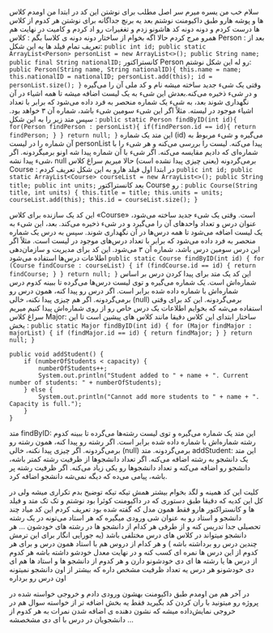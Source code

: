 سلام
خب من یسره میرم سر اصل مطلب 
برای نوشتن این کد در ابتدا من اومدم کلاس ها و پوشه هارو طبق داکیومنت نوشتم 
بعد یه برنچ جداگانه برای نوشتن هر کدوم از کلاس ها درست کردم و دونه دونه کد هاشونو زدم و تغغیرات رو اد کردم و کامیت در نهایت هم همرو مرج کردم 
حالا اگه بخوام از ساختار دونه دونه ی کلاسا بگم :
کلاس Person :
بعد از تعریف تمام فیلد ها یه این شکل: 
`public int id;
    public static ArrayList<Person> personList = new ArrayList<>();
    public String name;
    public final String nationalID;`
کانستراکتور Person رو له این شکل نوشتم: 
`public Person(String name, String nationalID){
        this.name = name;
        this.nationalID = nationalID;
        personList.add(this);
        id = personList.size();
    }`
وقتی یک شیء جدید ساخته میشه نام و کد ملی آن را می‌گیره و در شیء ذخیره می‌کنه.بعدش این شیء به یک لیست اضافه میشه تا همه اشیاء در آن نگهداری شوند
بعد، به شیء یک شماره منحصر به فرد داده می‌شود که برابر با تعداد اشیاء موجود در لیسته. مثلاً اگر این شیء سومین شیء باشد، شماره آن ۳ خواهد بود.
سپس متد زیر را به این شکل :
`public static Person findByID(int id){
        for(Person findPerson : personList){
            if(findPerson.id == id){
                return findPerson;
            }
        }
        return null;
    }`
این متد یک شماره (id) می‌گیره و شیء مربوط به آن شماره را در لیست personList پیدا می‌کنه.
لیست را بررسی می‌کنه و هر شیء را با شماره‌ای که دادیم مقایسه می‌کنه.
اگر شیء با آن شماره پیدا شه اونو برمیگردونه.
اگر شیء پیدا نشه، null برمی‌گردونه (یعنی چیزی پیدا نشده است)
حالا میریم سراغ کلاس Course :
در ابتدا اول فیلد هارو به این شکل تعریف کردم 
`public int id;
    public static ArrayList<Course> courseList = new ArrayList<>();
    public String title;
    public int units;`
بعد کانستراکتور Course رو :
`public Course(String title, int units) {
        this.title = title;
        this.units = units;
        courseList.add(this);
        this.id = courseList.size();
    }`
    
 این کد یک سازنده برای کلاس «Course» است. 
وقتی یک شیء جدید ساخته می‌شود، عنوان درس و تعداد واحدهای آن را می‌گیرد و در شیء ذخیره می‌کند. بعد، این شیء به یک لیست اضافه می‌شود تا همه درس‌ها در آن نگهداری شوند.
 سپس به درس یک شماره منحصر به فرد داده می‌شود که برابر با تعداد درس‌های موجود در لیست است.
 مثلاً اگر این درس سومین درس باشد، شماره آن ۳ می‌شود. این کد برای مدیریت و سازمان‌دهی اطلاعات درس‌ها استفاده می‌شود
 `public static Course findByID(int id) {
        for (Course findCourse : courseList) {
            if (findCourse.id == id) {
                return findCourse;
            }
        }
        return null;
    }`
این کد یک متد برای پیدا کردن درس بر اساس شماره‌اش است.
یک شماره می‌گیره و توی لیست درس‌ها می‌گرده تا ببینه کدوم درس شماره‌اش با شماره داده شده برابر است. 
اگر درس رو پیدا کنه، همون درس رو برمی‌گردونه. اگر هم چیزی پیدا نکنه، خالی (null) برمی‌گردونه.
این کد برای وقتی استفاده می‌شه که بخوایم اطلاعات یک درس خاص رو از روی شماره‌اش پیدا کنیم
میریم سراغ کلاس Major:
ساختار ابتدای این کلاس دقیقا مانند کلاس های پیشین است 
تا این یخش :
`public static Major findByID(int id) {
        for (Major findMajor : majorList) {
            if (findMajor.id == id) {
                return findMajor;
            }
        }
        return null;
    }`

    public void addStudent() {
        if (numberOfStudents < capacity) {
            numberOfStudents++;
            System.out.println("Student added to " + name + ". Current number of students: " + numberOfStudents);
        } else {
            System.out.println("Cannot add more students to " + name + ". Capacity is full.");
        }
    }
 متد findByID:
این متد یک شماره می‌گیره و توی لیست رشته‌ها می‌گرده تا ببینه کدوم رشته شماره‌اش با شماره داده شده برابر است. 
اگر رشته رو پیدا کنه، همون رشته رو برمی‌گردونه. اگر چیزی پیدا نکنه، خالی (null) برمی‌گردونه. 
 متد addStudent:
این متد یک دانشجو به رشته اضافه می‌کنه. 
اگر تعداد دانشجوها از ظرفیت رشته کمتر باشه، دانشجو رو اضافه می‌کنه و تعداد دانشجوها رو یکی زیاد می‌کنه. 
اگر ظرفیت رشته پر باشه، پیامی می‌ده که دیگه نمی‌شه دانشجو اضافه کرد. 


کلیت این کد همینه و لگد بخوام بیشتر همش تیکه تیکه توضیح بدم تکراری میشه 
ولی در کل این کدیه که دقیقا طبق دستوری که در داکیومنت کوئرا بود نوشتم و تک تک متد و فیلد ها و کانستراکتور هارو فقط همون مدل که گفته شده بود تعریف کردم
این کد میاد چند دانشجو و استاد رو به عنوان شی ورودی میگیره که هر استاد می‌تونه در یک رشته تحصیلی جدا تدریس کنه و از طرفی هر کدام از دانشجو ها در رشته های خودشون ... 
هر دانشجو میتواند در کلاس های درس مختلفی باشد (یه جورایی انگار برای این ترمش چندین درس رو برداشته باشه ) و هر کدام از دروس هم با استاد همون درس
و برای هر کدوم از این درس ها نمره ای کسب کنه و در نهایت معدل خودشو داشته باشه
هر کدوم از درس ها یا رشته ها ای دی خودشونو دارن 
و هر کدوم از دانشجو ها و استاد ها هم ای دی خودشونو 
هر درس یه تعداد ظرفیت مشخص داره که بیشتر از اون دانشجو نمیتونه اون درس رو برداره 

در آخر هم من اومدم طبق داکیومنت بهشون ورودی دادم و خروجی خواسته شده در پروژه رو میتونید با ران کردن کد بگیرید 
فقط یه بخش اضافه تر از خواسته سوال هم در خروجی نمایش‌داده میشه که نشون دهنده ی اضافه شدن نمرات به هر کدوم از دانشجویان در درس با ای دی مشخصشه ...
















    


